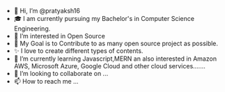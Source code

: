 - 👋 Hi, I’m @pratyaksh16
- 🎓 I am currently pursuing my Bachelor's in Computer Science Engineering.
- 👀 I’m interested in Open Source
- 🎯 My Goal is to Contribute to as many open source project as possible.
- ✨ I love to create different types of contents.
- 🌱 I’m currently learning Javascript,MERN an also interested in Amazon AWS, Microsoft Azure, Google Cloud and other cloud services.......
- 💞️ I’m looking to collaborate on ...
- 📫 How to reach me ...

<!---
pratyaksh16/pratyaksh16 is a ✨ special ✨ repository because its `README.md` (this file) appears on your GitHub profile.
You can click the Preview link to take a look at your changes.
--->
